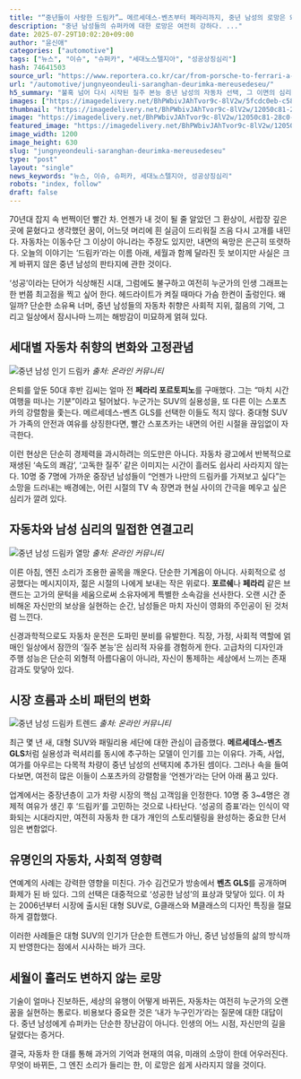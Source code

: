 ```yaml
---
title: "“중년들이 사랑한 드림카”… 메르세데스-벤츠부터 페라리까지, 중년 남성의 로망은 왜 변하지 않을까?"
description: "중년 남성들의 슈퍼카에 대한 로망은 여전히 강하다. ..."
date: 2025-07-29T10:02:20+09:00
author: "윤신애"
categories: ["automotive"]
tags: ["뉴스", "이슈", "슈퍼카", "세대노스텔지아", "성공상징심리"]
hash: 74641503
source_url: "https://www.reportera.co.kr/car/from-porsche-to-ferrari-a-middle-aged-mans-supercar/"
url: "/automotive/jungnyeondeuli-saranghan-deurimka-mereusedeseu/"
h5_summary: "불혹 넘어 다시 시작된 질주 본능 중년 남성의 자동차 선택, 그 이면의 심리 읽기"
images: ["https://imagedelivery.net/BhPWbivJAhTvor9c-8lV2w/5fcdc0eb-c587-493f-c639-5a5e2313e200/public", "https://imagedelivery.net/BhPWbivJAhTvor9c-8lV2w/2831ecea-6af6-471d-27ce-ae5688656f00/public", "https://imagedelivery.net/BhPWbivJAhTvor9c-8lV2w/8b7060c8-74b5-461f-af9c-ab9f4c47b200/public", "https://imagedelivery.net/BhPWbivJAhTvor9c-8lV2w/12050c81-28c0-44c5-b3b9-d1ac3ab4e200/public"]
thumbnail: "https://imagedelivery.net/BhPWbivJAhTvor9c-8lV2w/12050c81-28c0-44c5-b3b9-d1ac3ab4e200/public"
image: "https://imagedelivery.net/BhPWbivJAhTvor9c-8lV2w/12050c81-28c0-44c5-b3b9-d1ac3ab4e200/public"
featured_image: "https://imagedelivery.net/BhPWbivJAhTvor9c-8lV2w/12050c81-28c0-44c5-b3b9-d1ac3ab4e200/public"
image_width: 1200
image_height: 630
slug: "jungnyeondeuli-saranghan-deurimka-mereusedeseu"
type: "post"
layout: "single"
news_keywords: "뉴스, 이슈, 슈퍼카, 세대노스텔지아, 성공상징심리"
robots: "index, follow"
draft: false
---
```


70년대 잡지 속 번쩍이던 빨간 차. 언젠가 내 것이 될 줄 알았던 그 환상이, 서랍장 깊은 곳에 묻혔다고 생각했던 꿈이, 어느덧 머리에 흰 실금이 드리워질 즈음 다시 고개를 내민다. 자동차는 이동수단 그 이상이 아니라는 주장도 있지만, 내면의 욕망은 은근히 또렷하다. 오늘의 이야기는 ‘드림카’라는 이름 아래, 세월과 함께 달라진 듯 보이지만 사실은 크게 바뀌지 않은 중년 남성의 판타지에 관한 것이다.

‘성공’이라는 단어가 식상해진 시대, 그럼에도 불구하고 여전히 누군가의 인생 그래프는 한 번쯤 최고점을 찍고 싶어 한다. 헤드라이트가 켜질 때마다 가슴 한켠이 출렁인다. 왜일까? 단순한 소유욕 너머, 중년 남성들의 자동차 취향은 사회적 지위, 젊음의 기억, 그리고 일상에서 잠시나마 느끼는 해방감이 미묘하게 얽혀 있다.

## 세대별 자동차 취향의 변화와 고정관념

![중년 남성 인기 드림카](https://imagedelivery.net/BhPWbivJAhTvor9c-8lV2w/5fcdc0eb-c587-493f-c639-5a5e2313e200/public)
*출처: 온라인 커뮤니티*


은퇴를 앞둔 50대 후반 김씨는 얼마 전 **페라리 포르토피노**를 구매했다. 그는 “마치 시간여행을 떠나는 기분”이라고 털어놨다. 누군가는 SUV의 실용성을, 또 다른 이는 스포츠카의 강렬함을 좇는다. 메르세데스-벤츠 GLS를 선택한 이들도 적지 않다. 중대형 SUV가 가족의 안전과 여유를 상징한다면, 빨간 스포츠카는 내면의 어린 시절을 끊임없이 자극한다.

이런 현상은 단순히 경제력을 과시하려는 의도만은 아니다. 자동차 광고에서 반복적으로 재생된 ‘속도의 쾌감’, ‘고독한 질주’ 같은 이미지는 시간이 흘러도 쉽사리 사라지지 않는다. 10명 중 7명에 가까운 중장년 남성들이 “언젠가 나만의 드림카를 가져보고 싶다”는 소망을 드러내는 배경에는, 어린 시절의 TV 속 장면과 현실 사이의 간극을 메우고 싶은 심리가 깔려 있다.

## 자동차와 남성 심리의 밀접한 연결고리

![중년 남성 드림카 열망](https://imagedelivery.net/BhPWbivJAhTvor9c-8lV2w/8b7060c8-74b5-461f-af9c-ab9f4c47b200/public)
*출처: 온라인 커뮤니티*


이른 아침, 엔진 소리가 조용한 골목을 깨운다. 단순한 기계음이 아니다. 사회적으로 성공했다는 메시지이자, 젊은 시절의 나에게 보내는 작은 위로다. **포르쉐**나 **페라리** 같은 브랜드는 고가의 문턱을 세움으로써 소유자에게 특별한 소속감을 선사한다. 오랜 시간 준비해온 자신만의 보상을 실현하는 순간, 남성들은 마치 자신이 영화의 주인공이 된 것처럼 느낀다.

신경과학적으로도 자동차 운전은 도파민 분비를 유발한다. 직장, 가정, 사회적 역할에 얽매인 일상에서 잠깐의 ‘질주 본능’은 심리적 자유를 경험하게 한다. 고급차의 디자인과 주행 성능은 단순히 외형적 아름다움이 아니라, 자신이 통제하는 세상에서 느끼는 존재감과도 맞닿아 있다.

## 시장 흐름과 소비 패턴의 변화

![중년 남성 드림카 트렌드](https://imagedelivery.net/BhPWbivJAhTvor9c-8lV2w/2831ecea-6af6-471d-27ce-ae5688656f00/public)
*출처: 온라인 커뮤니티*


최근 몇 년 새, 대형 SUV와 패밀리용 세단에 대한 관심이 급증했다. **메르세데스-벤츠 GLS**처럼 실용성과 럭셔리를 동시에 추구하는 모델이 인기를 끄는 이유다. 가족, 사업, 여가를 아우르는 다목적 차량이 중년 남성의 선택지에 추가된 셈이다. 그러나 속을 들여다보면, 여전히 많은 이들이 스포츠카의 강렬함을 ‘언젠가’라는 단어 아래 품고 있다.

업계에서는 중장년층이 고가 차량 시장의 핵심 고객임을 인정한다. 10명 중 3~4명은 경제적 여유가 생긴 후 ‘드림카’를 고민하는 것으로 나타난다. ‘성공의 증표’라는 인식이 약화되는 시대라지만, 여전히 자동차 한 대가 개인의 스토리텔링을 완성하는 중요한 단서임은 변함없다.

## 유명인의 자동차, 사회적 영향력

연예계의 사례는 강력한 영향을 미친다. 가수 김건모가 방송에서 **벤츠 GLS**를 공개하며 화제가 된 바 있다. 그의 선택은 대중적으로 ‘성공한 남성’의 표상과 맞닿아 있다. 이 차는 2006년부터 시장에 출시된 대형 SUV로, G클래스와 M클래스의 디자인 특징을 절묘하게 결합했다.

이러한 사례들은 대형 SUV의 인기가 단순한 트렌드가 아닌, 중년 남성들의 삶의 방식까지 반영한다는 점에서 시사하는 바가 크다.

## 세월이 흘러도 변하지 않는 로망

기술이 얼마나 진보하든, 세상의 유행이 어떻게 바뀌든, 자동차는 여전히 누군가의 오랜 꿈을 실현하는 통로다. 비용보다 중요한 것은 ‘내가 누구인가’라는 질문에 대한 대답이다. 중년 남성에게 슈퍼카는 단순한 장난감이 아니다. 인생의 어느 시점, 자신만의 길을 달렸다는 증거다.

결국, 자동차 한 대를 통해 과거의 기억과 현재의 여유, 미래의 소망이 한데 어우러진다. 무엇이 바뀌든, 그 엔진 소리가 들리는 한, 이 로망은 쉽게 사라지지 않을 것이다.
